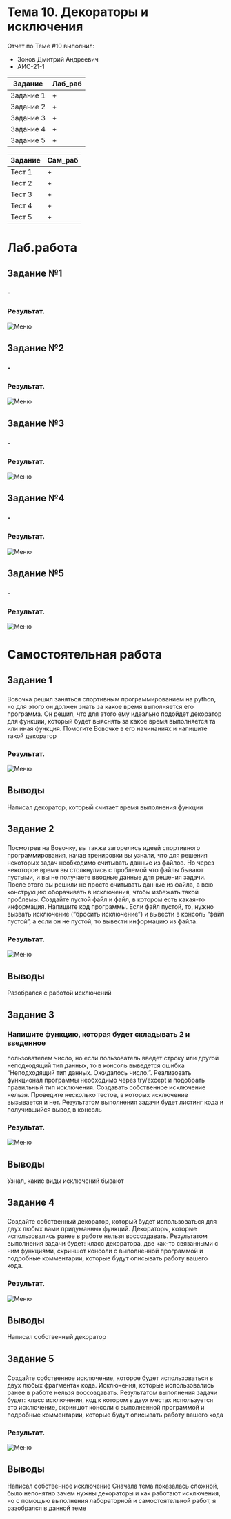 # Тема 10. Декораторы и исключения
Отчет по Теме #10 выполнил:
- Зонов Дмитрий Андреевич
- АИС-21-1

| Задание | Лаб_раб | 
| ------ | ------ | 
| Задание 1 | + |
| Задание 2 | + |
| Задание 3 | + |
| Задание 4 | + |
| Задание 5 | + |

| Задание | Сам_раб | 
| ------ | ------ | 
| Тест 1 | + |
| Тест 2 | + |
| Тест 3 | + |
| Тест 4 | + |
| Тест 5 | + |

# Лаб.работа
## Задание №1
### -

### Результат.
![Меню](https://github.com/Dreamcaster70/Software_engineering/blob/Tema_10/pic10/lab/1.png)

## Задание №2
### -

### Результат.
![Меню](https://github.com/Dreamcaster70/Software_engineering/blob/Tema_10/pic10/lab/2.png)

## Задание №3
### -

### Результат.
![Меню](https://github.com/Dreamcaster70/Software_engineering/blob/Tema_10/pic10/lab/3.png)

## Задание №4
### -

### Результат.
![Меню](https://github.com/Dreamcaster70/Software_engineering/blob/Tema_10/pic10/lab/4.png)

## Задание №5
### -

### Результат.
![Меню](https://github.com/Dreamcaster70/Software_engineering/blob/Tema_10/pic10/lab/5.png)

# Самостоятельная работа
## Задание 1
### 
Вовочка решил заняться спортивным программированием на python, но
для этого он должен знать за какое время выполняется его программа.
Он решил, что для этого ему идеально подойдет декоратор для
функции, который будет выяснять за какое время выполняется та или
иная функция. Помогите Вовочке в его начинаниях и напишите такой
декоратор 

### Результат.
![Меню](https://github.com/Dreamcaster70/Software_engineering/blob/Tema_10/pic10/sam/1.png)
## Выводы
Написал декоратор, который считает время выполнения функции



## Задание 2
### 
Посмотрев на Вовочку, вы также загорелись идеей спортивного
программирования, начав тренировки вы узнали, что для решения
некоторых задач необходимо считывать данные из файлов. Но через
некоторое время вы столкнулись с проблемой что файлы бывают
пустыми, и вы не получаете вводные данные для решения задачи.
После этого вы решили не просто считывать данные из файла, а всю
конструкцию оборачивать в исключения, чтобы избежать такой
проблемы. Создайте пустой файл и файл, в котором есть какая-то
информация. Напишите код программы. Если файл пустой, то, нужно
вызвать исключение (“бросить исключение”) и вывести в консоль
“файл пустой”, а если он не пустой, то вывести информацию из файла.
### Результат.
![Меню](https://github.com/Dreamcaster70/Software_engineering/blob/Tema_10/pic10/sam/2.png)
## Выводы
Разобрался с работой исключений

## Задание 3
### Напишите функцию, которая будет складывать 2 и введенное
пользователем число, но если пользователь введет строку или другой
неподходящий тип данных, то в консоль выведется ошибка
“Неподходящий тип данных. Ожидалось число.”. Реализовать
функционал программы необходимо через try/except и подобрать
правильный тип исключения. Создавать собственное исключение
нельзя. Проведите несколько тестов, в которых исключение вызывается
и нет. Результатом выполнения задачи будет листинг кода и
получившийся вывод в консоль
### Результат.
![Меню](https://github.com/Dreamcaster70/Software_engineering/blob/Tema_10/pic10/sam/3.png)
## Выводы
Узнал, какие виды исключений бывают
  
## Задание 4
### 
Создайте собственный декоратор, который будет использоваться для
двух любых вами придуманных функций. Декораторы, которые
использовались ранее в работе нельзя воссоздавать. Результатом
выполнения задачи будет: класс декоратора, две как-то связанными с
ним функциями, скриншот консоли с выполненной программой и
подробные комментарии, которые будут описывать работу вашего
кода.
### Результат.
![Меню](https://github.com/Dreamcaster70/Software_engineering/blob/Tema_10/pic10/sam/4.png)
## Выводы
Написал собственный декоратор

## Задание 5
### 
Создайте собственное исключение, которое будет использоваться в
двух любых фрагментах кода. Исключения, которые использовались
ранее в работе нельзя воссоздавать. Результатом выполнения задачи
будет: класс исключения, код к котором в двух местах используется это
исключение, скриншот консоли с выполненной программой и
подробные комментарии, которые будут описывать работу вашего
кода
### Результат.
![Меню](https://github.com/Dreamcaster70/Software_engineering/blob/Tema_10/pic10/sam/5.png)
## Выводы
Написал собственное исключение
Сначала тема показалась сложной, было непонятно зачем нужны декораторы и как работают исключения, но с помощью выполнения лабораторной и самостоятельной работ, я разобрался в данной теме
